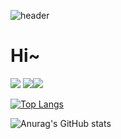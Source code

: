 ![header](https://capsule-render.vercel.app/api?type=wave&color=auto&height=300&section=header&text=capsule%20render&fontSize=90)



 <h1>Hi~</h1>
 
<img src="https://img.shields.io/badge/Swift-F05138?style=for-the-badge&logo=Swift&logoColor=white"> <img src="https://img.shields.io/badge/SwiftUI-F05138?style=for-the-badge&logo=Swift&logoColor=white"><img src="https://img.shields.io/badge/Combine-0099E5?style=for-the-badge&logo=Swift&logoColor=white">

[![Top Langs](https://github-readme-stats.vercel.app/api/top-langs/?username=fito-daehyeon&layout=compact)](https://github.com/fito-daehyeon/github-readme-stats)


![Anurag's GitHub stats](https://github-readme-stats.vercel.app/api?username=fito-daehyeon&show_icons=true&theme=radical)
